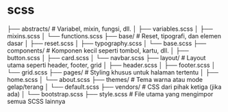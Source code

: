 # scss

├── abstracts/       # Variabel, mixin, fungsi, dll.
│   ├── variables.scss
│   ├── mixins.scss
│   └── functions.scss
├── base/            # Reset, tipografi, dan elemen dasar
│   ├── reset.scss
│   ├── typography.scss
│   └── base.scss
├── components/      # Komponen kecil seperti tombol, kartu, dll.
│   ├── button.scss
│   ├── card.scss
│   └── navbar.scss
├── layout/          # Layout utama seperti header, footer, grid
│   ├── header.scss
│   ├── footer.scss
│   └── grid.scss
├── pages/           # Styling khusus untuk halaman tertentu
│   ├── home.scss
│   └── about.scss
├── themes/          # Tema warna atau mode gelap/terang
│   └── default.scss
├── vendors/         # CSS dari pihak ketiga (jika ada)
│   └── bootstrap.scss
├── style.scss        # File utama yang mengimpor semua SCSS lainnya

